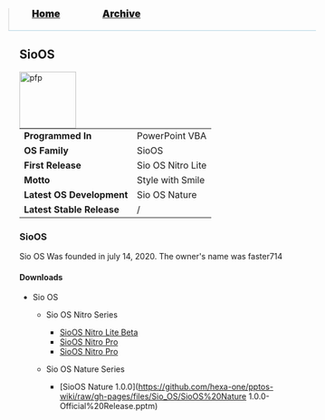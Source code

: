 <blockquote style="background: #0000;border-bottom: 1px solid #B2D2E1;height: 30px;margin: 0 -20px 20px;padding: 0px 20px 9px 40px;">
  <p style=""><a href="https://hexa-one.github.io/pptos-wiki/" style="font-size: 17px;font-weight: 900;font-style: normal;text-shadow: rgba(255,255,255,0.9) 0 1px 0;">Home</a>&nbsp;&nbsp;&nbsp;&nbsp;&nbsp;&nbsp;&nbsp;&nbsp;&nbsp;&nbsp;&nbsp;&nbsp;&nbsp;&nbsp;&nbsp;&nbsp;&nbsp;&nbsp;
    <a href="https://hexa-one.github.io/pptos-wiki/archive/" style="font-size: 17px;font-weight: 900;font-style: normal;text-shadow: rgba(255,255,255,0.9) 0 1px 0;">Archive</a>
  </p>
</blockquote>

## SioOS

<a>
  <img align="left" height="100" alt="pfp" src="https://user-images.githubusercontent.com/58103738/135218048-78803f7a-ace9-4dbd-a856-ffe0a9360641.png" />
</a>

|                           |                               |
| ------------------------- | ----------------------------- |
| **Programmed In**         | PowerPoint VBA                |
| **OS Family**             | SioOS                         |
| **First Release**         | Sio OS Nitro Lite             |
| **Motto**                 | Style with Smile              |
| **Latest OS Development** | Sio OS Nature                 |
| **Latest Stable Release** | /                             |

### SioOS

Sio OS Was founded in july 14, 2020. The owner's name was faster714

#### Downloads

- Sio OS
    - Sio OS Nitro Series
        - [SioOS Nitro Lite Beta](https://github.com/hexa-one/pptos-wiki/raw/gh-pages/files/Sio_OS/Sio_OS_Nitro-Lite_Beta.pptm)
        - [SioOS Nitro Pro](https://github.com/hexa-one/pptos-wiki/raw/gh-pages/files/Sio_OS/Sio_OS_Nitro-Pro.pptm)
        - [SioOS Nitro Pro](https://github.com/hexa-one/pptos-wiki/raw/gh-pages/files/Sio_OS/Sio_OS_Nitro-Pro.pptm)

    - Sio OS Nature Series
        - [SioOS Nature 1.0.0](https://github.com/hexa-one/pptos-wiki/raw/gh-pages/files/Sio_OS/SioOS%20Nature 1.0.0-Official%20Release.pptm)

<body style="background-image: url(https://raw.githubusercontent.com/hexa-one/pptos-wiki/gh-pages/assets/background/background.png);background-repeat: no-repeat;background-attachment: fixed;background-size: cover;">
